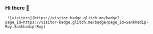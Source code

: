 ### Hi there 👋
     ![visitors](https://visitor-badge.glitch.me/badge?page_id=https://visitor-badge.glitch.me/badge?page_id=Sankhadip-Roy.Sankhadip-Roy)
